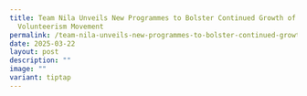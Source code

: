 ```yaml
---
title: Team Nila Unveils New Programmes to Bolster Continued Growth of Sport
  Volunteerism Movement
permalink: /team-nila-unveils-new-programmes-to-bolster-continued-growth-of-sport-volunteerism-movement/
date: 2025-03-22
layout: post
description: ""
image: ""
variant: tiptap
---
```

